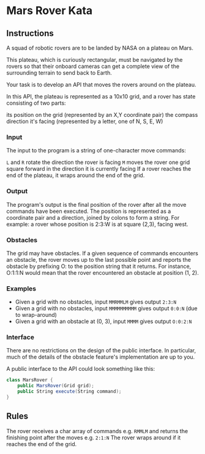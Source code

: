# Mars Rover Kata

## Instructions

A squad of robotic rovers are to be landed by NASA on a plateau on Mars.

This plateau, which is curiously rectangular, must be navigated by the rovers so that their onboard cameras can get a complete view of the surrounding terrain to send back to Earth.

Your task is to develop an API that moves the rovers around on the plateau.

In this API, the plateau is represented as a 10x10 grid, and a rover has state consisting of two parts:

its position on the grid (represented by an X,Y coordinate pair)
the compass direction it's facing (represented by a letter, one of N, S, E, W)

### Input

The input to the program is a string of one-character move commands:

`L` and `R` rotate the direction the rover is facing
`M` moves the rover one grid square forward in the direction it is currently facing
If a rover reaches the end of the plateau, it wraps around the end of the grid.

### Output

The program's output is the final position of the rover after all the move commands have been executed. The position is represented as a coordinate pair and a direction, joined by colons to form a string. For example: a rover whose position is 2:3:W is at square (2,3), facing west.

### Obstacles

The grid may have obstacles. If a given sequence of commands encounters an obstacle, the rover moves up to the last possible point and reports the obstacle by prefixing O: to the position string that it returns. For instance, O:1:1:N would mean that the rover encountered an obstacle at position (1, 2).

### Examples

- Given a grid with no obstacles, input `MMRMMLM` gives output `2:3:N`
- Given a grid with no obstacles, input `MMMMMMMMMM` gives output `0:0:N` (due to wrap-around)
- Given a grid with an obstacle at (0, 3), input `MMMM` gives output `O:0:2:N`

### Interface

There are no restrictions on the design of the public interface. In particular, much of the details of the obstacle feature's implementation are up to you.

A public interface to the API could look something like this:

```cs
class MarsRover {
    public MarsRover(Grid grid);
    public String execute(String command);
}
```

## Rules

The rover receives a char array of commands e.g. `RMMLM` and returns the finishing point after the moves e.g. `2:1:N`
The rover wraps around if it reaches the end of the grid.
